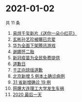 # 2021-01-02

共 11 条

<!-- BEGIN ZHIHUSEARCH -->
<!-- 最后更新时间 Sat Jan 02 2021 10:05:18 GMT+0800 (CST) -->
1. [易烊千玺新片《送你一朵小红花》](https://www.zhihu.com/search?q=送你一朵小红花)
1. [玄彬孙艺珍被曝已恋爱](https://www.zhihu.com/search?q=玄彬孙艺珍)
1. [华为全面下架腾讯游戏](https://www.zhihu.com/search?q=华为下架腾讯)
1. [谢娜怀二胎](https://www.zhihu.com/search?q=谢娜怀孕)
1. [新冠疫苗为全民免费提供](https://www.zhihu.com/search?q=新冠疫苗免费)
1. [道歉日](https://www.zhihu.com/search?q=道歉日)
1. [于正向琼瑶道歉](https://www.zhihu.com/search?q=于正道歉)
1. [北京新增 5 例本土确诊病例](https://www.zhihu.com/search?q=北京新增)
1. [31 省新增确诊 19 例](https://www.zhihu.com/search?q=疫情新增)
1. [网爆大连理工大学发生车祸](https://www.zhihu.com/search?q=大连理工大学)
1. [2020 最后一天](https://www.zhihu.com/search?q=2020最后一天)
<!-- END ZHIHUSEARCH -->
